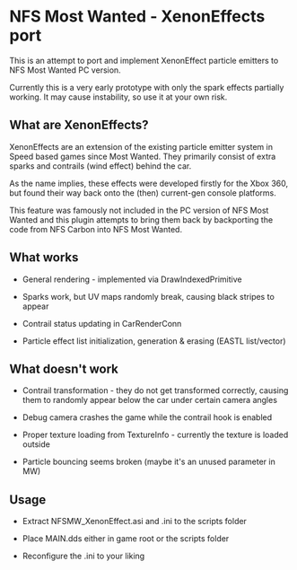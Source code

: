 # NFS Most Wanted - XenonEffects port

This is an attempt to port and implement XenonEffect particle emitters to NFS Most Wanted PC version.

Currently this is a very early prototype with only the spark effects partially working. It may cause instability, so use it at your own risk.

## What are XenonEffects?

XenonEffects are an extension of the existing particle emitter system in Speed based games since Most Wanted. They primarily consist of extra sparks and contrails (wind effect) behind the car.

As the name implies, these effects were developed firstly for the Xbox 360, but found their way back onto the (then) current-gen console platforms.

This feature was famously not included in the PC version of NFS Most Wanted and this plugin attempts to bring them back by backporting the code from NFS Carbon into NFS Most Wanted.

## What works

- General rendering - implemented via DrawIndexedPrimitive

- Sparks work, but UV maps randomly break, causing black stripes to appear

- Contrail status updating in CarRenderConn

- Particle effect list initialization, generation & erasing (EASTL list/vector)

## What doesn't work

- Contrail transformation - they do not get transformed correctly, causing them to randomly appear below the car under certain camera angles

- Debug camera crashes the game while the contrail hook is enabled

- Proper texture loading from TextureInfo - currently the texture is loaded outside

- Particle bouncing seems broken (maybe it's an unused parameter in MW)

## Usage

- Extract NFSMW_XenonEffect.asi and .ini to the scripts folder

- Place MAIN.dds either in game root or the scripts folder

- Reconfigure the .ini to your liking

